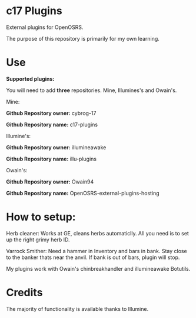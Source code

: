 # c17 Plugins

External plugins for OpenOSRS.

The purpose of this repository is primarily for my own learning.

# Use

**Supported plugins:**

You will need to add **three** repositories. Mine, Illumines's and Owain's.

Mine:

**Github Repository owner:** cybrog-17

**Github Repository name:** c17-plugins

Illumine's:

**Github Repository owner:** illumineawake

**Github Repository name:** illu-plugins

Owain's:

**Github Repository owner:** Owain94

**Github Repository name:** OpenOSRS-external-plugins-hosting


# How to setup:
Herb cleaner:
Works at GE, cleans herbs automaticlly. All you need is to set up the right grimy herb ID.


Varrock Smither:
Need a hammer in Inventory and bars in bank. Stay close to the banker thats near the anvil.
If bank is out of bars, plugin will stop.


My plugins work with Owain's chinbreakhandler and illumineawake Botutils.


# Credits

The majority of functionality is available thanks to Illumine.
